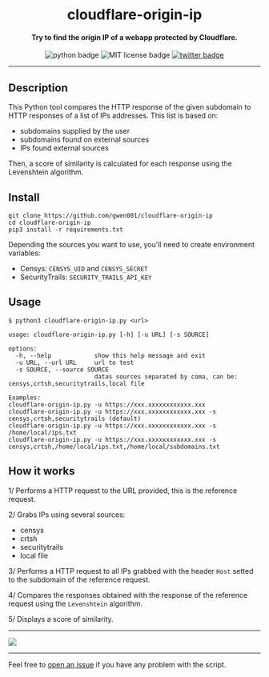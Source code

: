 <h1 align="center">cloudflare-origin-ip</h1>

<h4 align="center">Try to find the origin IP of a webapp protected by Cloudflare.</h4>

<p align="center">
    <img src="https://img.shields.io/badge/python-v3-blue" alt="python badge">
    <img src="https://img.shields.io/badge/license-MIT-green" alt="MIT license badge">
    <a href="https://twitter.com/intent/tweet?text=https%3a%2f%2fgithub.com%2fgwen001%2fcloudflare-origin-ip%2f" target="_blank"><img src="https://img.shields.io/twitter/url?style=social&url=https%3A%2F%2Fgithub.com%2Fgwen001%2Fcloudflare-origin-ip" alt="twitter badge"></a>
</p>

<!-- <p align="center">
    <img src="https://img.shields.io/github/stars/gwen001/cloudflare-origin-ip?style=social" alt="github stars badge">
    <img src="https://img.shields.io/github/watchers/gwen001/cloudflare-origin-ip?style=social" alt="github watchers badge">
    <img src="https://img.shields.io/github/forks/gwen001/cloudflare-origin-ip?style=social" alt="github forks badge">
</p> -->

---

## Description

This Python tool compares the HTTP response of the given subdomain to HTTP responses of a list of IPs addresses. This list is based on:
- subdomains supplied by the user
- subdomains found on external sources
- IPs found external sources

Then, a score of similarity is calculated for each response using the Levenshtein algorithm.

## Install

```
git clone https://github.com/gwen001/cloudflare-origin-ip
cd cloudflare-origin-ip
pip3 install -r requirements.txt
```

Depending the sources you want to use, you'll need to create environment variables:
- Censys: `CENSYS_UID` and `CENSYS_SECRET`
- SecurityTrails: `SECURITY_TRAILS_API_KEY`

## Usage

```
$ python3 cloudflare-origin-ip.py <url>
```

```
usage: cloudflare-origin-ip.py [-h] [-u URL] [-s SOURCE]

options:
  -h, --help            show this help message and exit
  -u URL, --url URL     url to test
  -s SOURCE, --source SOURCE
                        datas sources separated by coma, can be: censys,crtsh,securitytrails,local file

Examples:
cloudflare-origin-ip.py -u https://xxx.xxxxxxxxxxxx.xxx
cloudflare-origin-ip.py -u https://xxx.xxxxxxxxxxxx.xxx -s censys,crtsh,securitytrails (default)
cloudflare-origin-ip.py -u https://xxx.xxxxxxxxxxxx.xxx -s /home/local/ips.txt
cloudflare-origin-ip.py -u https://xxx.xxxxxxxxxxxx.xxx -s censys,crtsh,/home/local/ips.txt,/home/local/subdomains.txt
```

## How it works

1/ Performs a HTTP request to the URL provided, this is the reference request.

2/ Grabs IPs using several sources:
- censys
- crtsh
- securitytrails
- local file

3/ Performs a HTTP request to all IPs grabbed with the header `Host` setted to the subdomain of the reference request.

4/ Compares the responses obtained with the response of the reference request using the `Levenshtein` algorithm.

5/ Displays a score of similarity.

---

<img src="https://raw.githubusercontent.com/gwen001/cloudflare-origin-ip/main/preview.png" />

---

Feel free to [open an issue](/../../issues/) if you have any problem with the script.  

